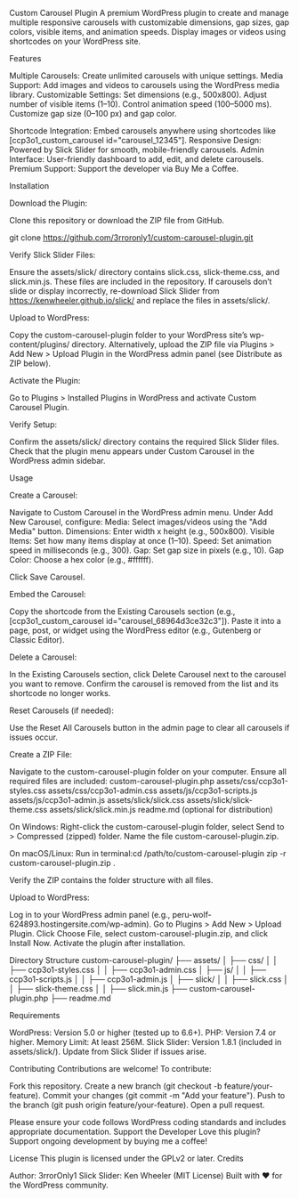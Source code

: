 Custom Carousel Plugin
A premium WordPress plugin to create and manage multiple responsive carousels with customizable dimensions, gap sizes, gap colors, visible items, and animation speeds. Display images or videos using shortcodes on your WordPress site.
 
Features

Multiple Carousels: Create unlimited carousels with unique settings.
Media Support: Add images and videos to carousels using the WordPress media library.
Customizable Settings:
Set dimensions (e.g., 500x800).
Adjust number of visible items (1–10).
Control animation speed (100–5000 ms).
Customize gap size (0–100 px) and gap color.


Shortcode Integration: Embed carousels anywhere using shortcodes like [ccp3o1_custom_carousel id="carousel_12345"].
Responsive Design: Powered by Slick Slider for smooth, mobile-friendly carousels.
Admin Interface: User-friendly dashboard to add, edit, and delete carousels.
Premium Support: Support the developer via Buy Me a Coffee.

Installation

Download the Plugin:

Clone this repository or download the ZIP file from GitHub.

git clone https://github.com/3rroronly1/custom-carousel-plugin.git


Verify Slick Slider Files:

Ensure the assets/slick/ directory contains slick.css, slick-theme.css, and slick.min.js. These files are included in the repository.
If carousels don’t slide or display incorrectly, re-download Slick Slider from https://kenwheeler.github.io/slick/ and replace the files in assets/slick/.


Upload to WordPress:

Copy the custom-carousel-plugin folder to your WordPress site’s wp-content/plugins/ directory.
Alternatively, upload the ZIP file via Plugins > Add New > Upload Plugin in the WordPress admin panel (see Distribute as ZIP below).


Activate the Plugin:

Go to Plugins > Installed Plugins in WordPress and activate Custom Carousel Plugin.


Verify Setup:

Confirm the assets/slick/ directory contains the required Slick Slider files.
Check that the plugin menu appears under Custom Carousel in the WordPress admin sidebar.



Usage

Create a Carousel:

Navigate to Custom Carousel in the WordPress admin menu.
Under Add New Carousel, configure:
Media: Select images/videos using the "Add Media" button.
Dimensions: Enter width x height (e.g., 500x800).
Visible Items: Set how many items display at once (1–10).
Speed: Set animation speed in milliseconds (e.g., 300).
Gap: Set gap size in pixels (e.g., 10).
Gap Color: Choose a hex color (e.g., #ffffff).


Click Save Carousel.


Embed the Carousel:

Copy the shortcode from the Existing Carousels section (e.g., [ccp3o1_custom_carousel id="carousel_68964d3ce32c3"]).
Paste it into a page, post, or widget using the WordPress editor (e.g., Gutenberg or Classic Editor).


Delete a Carousel:

In the Existing Carousels section, click Delete Carousel next to the carousel you want to remove.
Confirm the carousel is removed from the list and its shortcode no longer works.


Reset Carousels (if needed):

Use the Reset All Carousels button in the admin page to clear all carousels if issues occur.


Create a ZIP File:

Navigate to the custom-carousel-plugin folder on your computer.
Ensure all required files are included:
custom-carousel-plugin.php
assets/css/ccp3o1-styles.css
assets/css/ccp3o1-admin.css
assets/js/ccp3o1-scripts.js
assets/js/ccp3o1-admin.js
assets/slick/slick.css
assets/slick/slick-theme.css
assets/slick/slick.min.js
readme.md (optional for distribution)


On Windows:
Right-click the custom-carousel-plugin folder, select Send to > Compressed (zipped) folder.
Name the file custom-carousel-plugin.zip.


On macOS/Linux:
Run in terminal:cd /path/to/custom-carousel-plugin
zip -r custom-carousel-plugin.zip .




Verify the ZIP contains the folder structure with all files.


Upload to WordPress:

Log in to your WordPress admin panel (e.g., peru-wolf-624893.hostingersite.com/wp-admin).
Go to Plugins > Add New > Upload Plugin.
Click Choose File, select custom-carousel-plugin.zip, and click Install Now.
Activate the plugin after installation.

Directory Structure
custom-carousel-plugin/
├── assets/
│   ├── css/
│   │   ├── ccp3o1-styles.css
│   │   ├── ccp3o1-admin.css
│   ├── js/
│   │   ├── ccp3o1-scripts.js
│   │   ├── ccp3o1-admin.js
│   ├── slick/
│   │   ├── slick.css
│   │   ├── slick-theme.css
│   │   ├── slick.min.js
├── custom-carousel-plugin.php
├── readme.md

Requirements

WordPress: Version 5.0 or higher (tested up to 6.6+).
PHP: Version 7.4 or higher.
Memory Limit: At least 256M.
Slick Slider: Version 1.8.1 (included in assets/slick/). Update from Slick Slider if issues arise.

Contributing
Contributions are welcome! To contribute:

Fork this repository.
Create a new branch (git checkout -b feature/your-feature).
Commit your changes (git commit -m "Add your feature").
Push to the branch (git push origin feature/your-feature).
Open a pull request.

Please ensure your code follows WordPress coding standards and includes appropriate documentation.
Support the Developer
Love this plugin? Support ongoing development by buying me a coffee!

License
This plugin is licensed under the GPLv2 or later.
Credits

Author: 3rrorOnly1
Slick Slider: Ken Wheeler (MIT License)
Built with ❤️ for the WordPress community.
